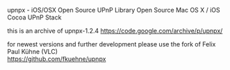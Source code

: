 upnpx - iOS/OSX Open Source UPnP Library
Open Source Mac OS X / iOS Cocoa UPnP Stack


this is an archive of upnpx-1.2.4
https://code.google.com/archive/p/upnpx/


for newest versions and further development please use the fork of Felix Paul Kühne (VLC)  
https://github.com/fkuehne/upnpx
